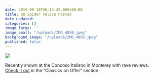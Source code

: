 ```yaml
---
date: 2019-09-18T06:13:43.000+00:00
title: 58 Spider Veloce Posted
date_updated:
categories: []
image_large: ''
image_small: "/uploads/IMG_4850.jpeg"
background_image: "/uploads/IMG_4850.jpeg"
published: false
---
```

![]({{site.baseurl}}/uploads/IMG_4850.jpeg)

Recently shown at the Concoso Italiano in Monterey with rave reviews. [Check it out](/offers/1958-alfa-romeo-giulietta-spider-veloce/) in the “Classics on Offer” section.